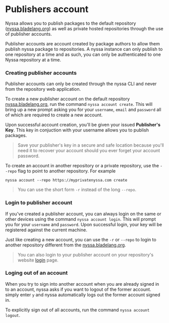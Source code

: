 # Publishers account

Nyssa allows you to publish packages to the default repository ([nyssa.bladelang.org](https://nyssa.bladelang.org)) as well as private hosted repositories through the use of publisher accounts.

Publisher accounts are account created by package authors to allow them publish nyssa package to repositories. A nyssa instance can only publish to one repository at a time and as such, you can only be authenticated to one Nyssa repository at a time.

### Creating publisher accounts

Publisher accounts can only be created through the nyssa CLI and never from the repository web application. 

To create a new publisher account on the default repository [nyssa.bladelang.org](https://nyssa.bladelang.org), run the command `nyssa account create`. This will bring up a new prompt asking you for your `username`, `email` and `password` all of which are required to create a new account.

Upon successful account creation, you'll be given your issued **Publisher's Key**. This key in conjuction with your username allows you to publish packages.

> Save your publisher's key in a secure and safe location because you'll need it to recover your account should you ever forget your account password.

To create an account in another repository or a private repository, use the `--repo` flag to point to another repository. For example

```
nyssa account --repo https://myprivatenyssa.com create
```

> You can use the short form `-r` instead of the long `--repo`.

### Login to publisher account

If you've created a publisher account, you can always login on the same or other devices using the command `nyssa account login`. This will prompt you for your `username` and `password`. Upon successful login, your key will be registered against the current machine.

Just like creating a new account, you can use the `-r` or `--repo` to login to another repository different from the [nyssa.bladelang.org](https://nyssa.bladelang.org).

> You can also login to your publisher account on your repository's website [login](/login) page.


### Loging out of an account

When you try to sign into another account when you are already signed in to an account, nyssa asks if you want to logout of the former account. simply enter `y` and nyssa automatically logs out the former account signed in.

To explicitly sign out of all accounts, run the command `nyssa account logout`.

